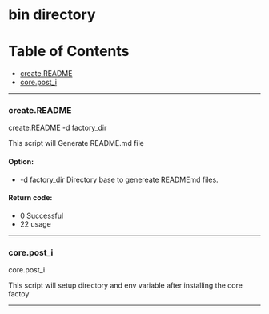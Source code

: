 
# bin directory

# Table of Contents

   * [create.README](#create.README)
   * [core.post_i](#core.post_i)

---


###  create.README

  create.README -d factory_dir

 This script will Generate README.md file

#### Option:

 * -d factory_dir       Directory base to genereate READMEmd files.

#### Return code:

 * 0    Successful
 * 22   usage

---
### core.post_i

 core.post_i

 This script will setup directory and env variable after installing the core factoy

---

